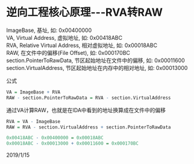 # 逆向工程核心原理---RVA转RAW

ImageBase, 基址, 如: 0x00400000  
VA, Virtual Address, 虚拟地址, 如: 0x00418ABC  
RVA, Relative Virtual Address, 相对虚拟地址, 如: 0x00018ABC  
RAW, 在文件中的偏移(File Offset), 如: 0x000170BC  
section.PointerToRawData, 节区起始地址在文件中的偏移, 如: 0x00011600
section.VirtualAddress, 节区起始地址在内存中的相对地址, 如: 0x00013000

公式  
```r
VA = ImageBase + RVA
RAW - section.PointerToRawData = RVA - section.VirtualAddress
```

通过VA计算RAW，也就是在IDA中看到的地址换算成在文件中的偏移  
```r
RVA = VA - ImageBase
RAW = RVA - section.VirtualAddress + section.PointerToRawData

0x00418ABC - 0x00400000 = 0x00018ABC
0x00018ABC - 0x00013000 + 0x00011600 = 0x000170BC
```


2019/1/15  
